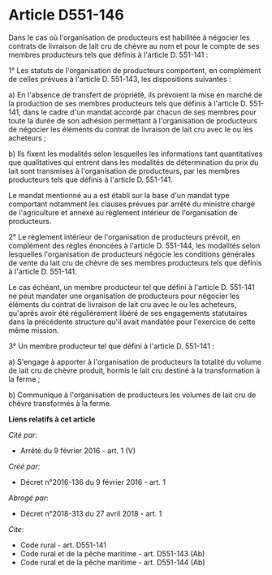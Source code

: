 # Article D551-146

Dans le cas où l'organisation de producteurs est habilitée à négocier les contrats de livraison de lait cru de chèvre au nom
et pour le compte de ses membres producteurs tels que définis à l'article D. 551-141 : 

1° Les statuts de l'organisation de producteurs comportent, en complément de celles prévues à l'article D. 551-143, les
dispositions suivantes : 

a) En l'absence de transfert de propriété, ils prévoient la mise en marché de la production de ses membres producteurs tels
que définis à l'article D. 551-141, dans le cadre d'un mandat accordé par chacun de ses membres pour toute la durée de son
adhésion permettant à l'organisation de producteurs de négocier les éléments du contrat de livraison de lait cru avec le ou
les acheteurs ; 

b) Ils fixent les modalités selon lesquelles les informations tant quantitatives que qualitatives qui entrent dans les
modalités de détermination du prix du lait sont transmises à l'organisation de producteurs, par les membres producteurs tels
que définis à l'article D. 551-141. 

Le mandat mentionné au a est établi sur la base d'un mandat type comportant notamment les clauses prévues par arrêté du
ministre chargé de l'agriculture et annexé au règlement intérieur de l'organisation de producteurs. 

2° Le règlement intérieur de l'organisation de producteurs prévoit, en complément des règles énoncées à l'article D. 551-144,
les modalités selon lesquelles l'organisation de producteurs négocie les conditions générales de vente du lait cru de chèvre
de ses membres producteurs tels que définis à l'article D. 551-141. 

Le cas échéant, un membre producteur tel que défini à l'article D. 551-141 ne peut mandater une organisation de producteurs
pour négocier les éléments du contrat de livraison de lait cru avec le ou les acheteurs, qu'après avoir été régulièrement
libéré de ses engagements statutaires dans la précédente structure qu'il avait mandatée pour l'exercice de cette même
mission. 

3° Un membre producteur tel que défini à l'article D. 551-141 : 

a) S'engage à apporter à l'organisation de producteurs la totalité du volume de lait cru de chèvre produit, hormis le lait
cru destiné à la transformation à la ferme ; 

b) Communique à l'organisation de producteurs les volumes de lait cru de chèvre transformés à la ferme.

**Liens relatifs à cet article**

_Cité par_:

  - Arrêté du 9 février 2016 - art. 1 (V)

_Créé par_:

  - Décret n°2016-136 du 9 février 2016 - art. 1

_Abrogé par_:

  - Décret n°2018-313 du 27 avril 2018 - art. 1

_Cite_:

  - Code rural - art. D551-141
  - Code rural et de la pêche maritime - art. D551-143 (Ab)
  - Code rural et de la pêche maritime - art. D551-144 (Ab)
